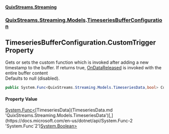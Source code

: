 #### [QuixStreams.Streaming](index.md 'index')
### [QuixStreams.Streaming.Models](QuixStreams.Streaming.Models.md 'QuixStreams.Streaming.Models').[TimeseriesBufferConfiguration](TimeseriesBufferConfiguration.md 'QuixStreams.Streaming.Models.TimeseriesBufferConfiguration')

## TimeseriesBufferConfiguration.CustomTrigger Property

Gets or sets the custom function which is invoked after adding a new timestamp to the buffer. If returns true, [OnDataReleased](TimeseriesBuffer.OnDataReleased.md 'QuixStreams.Streaming.Models.TimeseriesBuffer.OnDataReleased') is invoked with the entire buffer content  
Defaults to null (disabled).

```csharp
public System.Func<QuixStreams.Streaming.Models.TimeseriesData,bool> CustomTrigger { get; set; }
```

#### Property Value
[System.Func&lt;](https://docs.microsoft.com/en-us/dotnet/api/System.Func-2 'System.Func`2')[TimeseriesData](TimeseriesData.md 'QuixStreams.Streaming.Models.TimeseriesData')[,](https://docs.microsoft.com/en-us/dotnet/api/System.Func-2 'System.Func`2')[System.Boolean](https://docs.microsoft.com/en-us/dotnet/api/System.Boolean 'System.Boolean')[&gt;](https://docs.microsoft.com/en-us/dotnet/api/System.Func-2 'System.Func`2')